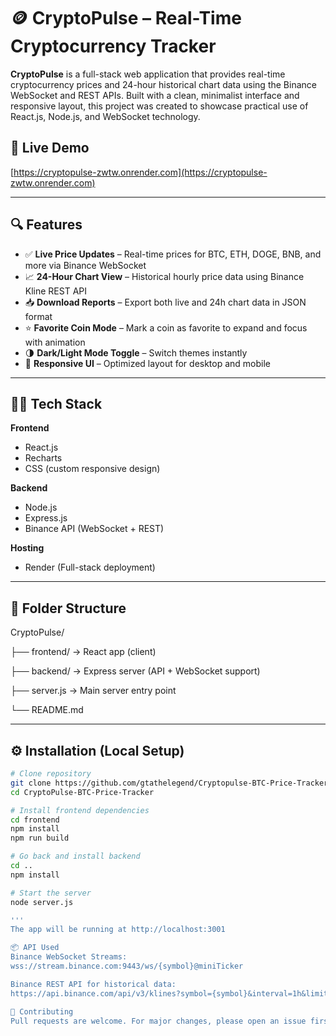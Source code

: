 # 🪙 CryptoPulse – Real-Time Cryptocurrency Tracker

**CryptoPulse** is a full-stack web application that provides real-time cryptocurrency prices and 24-hour historical chart data using the Binance WebSocket and REST APIs. Built with a clean, minimalist interface and responsive layout, this project was created to showcase practical use of React.js, Node.js, and WebSocket technology.

## 🚀 Live Demo

[https://cryptopulse-zwtw.onrender.com](https://cryptopulse-zwtw.onrender.com)

---

## 🔍 Features

- ✅ **Live Price Updates** – Real-time prices for BTC, ETH, DOGE, BNB, and more via Binance WebSocket
- 📈 **24-Hour Chart View** – Historical hourly price data using Binance Kline REST API
- 📥 **Download Reports** – Export both live and 24h chart data in JSON format
- ⭐ **Favorite Coin Mode** – Mark a coin as favorite to expand and focus with animation
- 🌗 **Dark/Light Mode Toggle** – Switch themes instantly
- 📱 **Responsive UI** – Optimized layout for desktop and mobile

---

## 🧑‍💻 Tech Stack

**Frontend**
- React.js
- Recharts
- CSS (custom responsive design)

**Backend**
- Node.js
- Express.js
- Binance API (WebSocket + REST)

**Hosting**
- Render (Full-stack deployment)

---

## 📁 Folder Structure

CryptoPulse/

├── frontend/ → React app (client)

├── backend/ → Express server (API + WebSocket support)

├── server.js → Main server entry point

└── README.md



---

## ⚙️ Installation (Local Setup)

```bash
# Clone repository
git clone https://github.com/gtathelegend/Cryptopulse-BTC-Price-Tracker.git
cd CryptoPulse-BTC-Price-Tracker

# Install frontend dependencies
cd frontend
npm install
npm run build

# Go back and install backend
cd ..
npm install

# Start the server
node server.js

'''
The app will be running at http://localhost:3001

📦 API Used
Binance WebSocket Streams:
wss://stream.binance.com:9443/ws/{symbol}@miniTicker

Binance REST API for historical data:
https://api.binance.com/api/v3/klines?symbol={symbol}&interval=1h&limit=24

🤝 Contributing
Pull requests are welcome. For major changes, please open an issue first to discuss what you would like to change.

